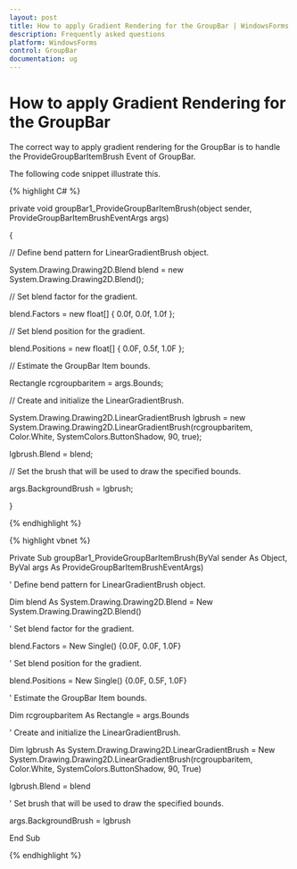 ```yaml
---
layout: post
title: How to apply Gradient Rendering for the GroupBar | WindowsForms | Syncfusion
description: Frequently asked questions
platform: WindowsForms
control: GroupBar
documentation: ug
---
```

# How to apply Gradient Rendering for the GroupBar

The correct way to apply gradient rendering for the GroupBar is to handle the ProvideGroupBarItemBrush Event of GroupBar.

The following code snippet illustrate this.

{% highlight C# %}  

private void groupBar1_ProvideGroupBarItemBrush(object sender, ProvideGroupBarItemBrushEventArgs args)

{

// Define bend pattern for LinearGradientBrush object.

System.Drawing.Drawing2D.Blend blend = new System.Drawing.Drawing2D.Blend();

// Set blend factor for the gradient.

blend.Factors = new float[] { 0.0f, 0.0f, 1.0f };

// Set blend position for the gradient.

blend.Positions = new float[] { 0.0F, 0.5f, 1.0F };

// Estimate the GroupBar Item bounds.

Rectangle rcgroupbaritem = args.Bounds;

// Create and initialize the LinearGradientBrush.

System.Drawing.Drawing2D.LinearGradientBrush lgbrush = new System.Drawing.Drawing2D.LinearGradientBrush(rcgroupbaritem, Color.White, SystemColors.ButtonShadow, 90, true);

lgbrush.Blend = blend;

// Set the brush that will be used to draw the specified bounds.

args.BackgroundBrush = lgbrush;

}

{% endhighlight %}


{% highlight vbnet %} 

Private Sub groupBar1_ProvideGroupBarItemBrush(ByVal sender As Object, ByVal args As ProvideGroupBarItemBrushEventArgs)

' Define bend pattern for LinearGradientBrush object.

Dim blend As System.Drawing.Drawing2D.Blend = New System.Drawing.Drawing2D.Blend()

' Set blend factor for the gradient.

blend.Factors = New Single() {0.0F, 0.0F, 1.0F}

' Set blend position for the gradient.

blend.Positions = New Single() {0.0F, 0.5F, 1.0F}

' Estimate the GroupBar Item bounds.

Dim rcgroupbaritem As Rectangle = args.Bounds

' Create and initialize the LinearGradientBrush.

Dim lgbrush As System.Drawing.Drawing2D.LinearGradientBrush = New System.Drawing.Drawing2D.LinearGradientBrush(rcgroupbaritem, Color.White, SystemColors.ButtonShadow, 90, True)

lgbrush.Blend = blend

' Set brush that will be used to draw the specified bounds.

args.BackgroundBrush = lgbrush

End Sub

{% endhighlight %}